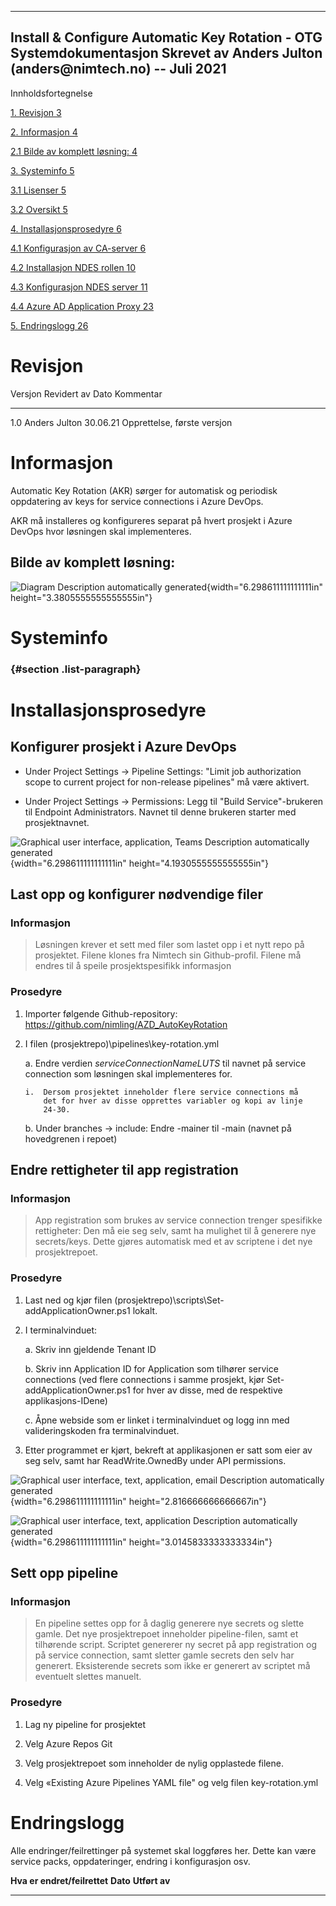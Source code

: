   ------------------------------------------------------------
  Install & Configure
  Automatic Key Rotation - OTG
  Systemdokumentasjon
  Skrevet av Anders Julton (anders\@nimtech.no) -- Juli 2021
  ------------------------------------------------------------

Innholdsfortegnelse

[1. Revisjon 3](#revisjon)

[2. Informasjon 4](#_Toc530343716)

[2.1 Bilde av komplett løsning: 4](#bilde-av-komplett-løsning)

[3. Systeminfo 5](#systeminfo)

[3.1 Lisenser 5](#_Toc530343719)

[3.2 Oversikt 5](#_Toc530343720)

[4. Installasjonsprosedyre 6](#_Toc530343721)

[4.1 Konfigurasjon av CA-server 6](#_Toc530343722)

[4.2 Installasjon NDES rollen 10](#_Toc530343723)

[4.3 Konfigurasjon NDES server 11](#_Toc530343724)

[4.4 Azure AD Application Proxy 23](#_Toc530343725)

[5. Endringslogg 26](#endringslogg)

# Revisjon

  Versjon   Revidert av     Dato       Kommentar
  --------- --------------- ---------- -----------------------------
  1.0       Anders Julton   30.06.21   Opprettelse, første versjon
                                       
                                       

# Informasjon

Automatic Key Rotation (AKR) sørger for automatisk og periodisk
oppdatering av keys for service connections i Azure DevOps.

AKR må installeres og konfigureres separat på hvert prosjekt i Azure
DevOps hvor løsningen skal implementeres.

## Bilde av komplett løsning:

![Diagram Description automatically
generated](media/image1.png){width="6.298611111111111in"
height="3.3805555555555555in"}

# Systeminfo

###  {#section .list-paragraph}

# Installasjonsprosedyre

## Konfigurer prosjekt i Azure DevOps

-   Under Project Settings -\> Pipeline Settings: "Limit job
    authorization scope to current project for non-release pipelines" må
    være aktivert.

-   Under Project Settings -\> Permissions: Legg til "Build
    Service"-brukeren til Endpoint Administrators. Navnet til denne
    brukeren starter med prosjektnavnet.

![Graphical user interface, application, Teams Description automatically
generated](media/image2.png){width="6.298611111111111in"
height="4.1930555555555555in"}

## Last opp og konfigurer nødvendige filer

### Informasjon

> Løsningen krever et sett med filer som lastet opp i et nytt repo på
> prosjektet. Filene klones fra Nimtech sin Github-profil. Filene må
> endres til å speile prosjektspesifikk informasjon

###  Prosedyre

1.  Importer følgende Github-repository:
    <https://github.com/nimling/AZD_AutoKeyRotation>

2.  I filen (prosjektrepo)\\pipelines\\key-rotation.yml

    a.  Endre verdien *serviceConnectionNameLUTS* til navnet på service
        connection som løsningen skal implementeres for.

        i.  Dersom prosjektet inneholder flere service connections må
            det for hver av disse opprettes variabler og kopi av linje
            24-30.

    b.  Under branches -\> include: Endre -mainer til -main (navnet på
        hovedgrenen i repoet)

## Endre rettigheter til app registration

### Informasjon

> App registration som brukes av service connection trenger spesifikke
> rettigheter: Den må eie seg selv, samt ha mulighet til å generere nye
> secrets/keys. Dette gjøres automatisk med et av scriptene i det nye
> prosjektrepoet.

### Prosedyre

1.  Last ned og kjør filen
    (prosjektrepo)\\scripts\\Set-addApplicationOwner.ps1 lokalt.

2.  I terminalvinduet:

    a.  Skriv inn gjeldende Tenant ID

    b.  Skriv inn Application ID for Application som tilhører service
        connections (ved flere connections i samme prosjekt, kjør
        Set-addApplicationOwner.ps1 for hver av disse, med de respektive
        applikasjons-IDene)

    c.  Åpne webside som er linket i terminalvinduet og logg inn med
        valideringskoden fra terminalvinduet.

3.  Etter programmet er kjørt, bekreft at applikasjonen er satt som eier
    av seg selv, samt har ReadWrite.OwnedBy under API permissions.

![Graphical user interface, text, application, email Description
automatically generated](media/image3.png){width="6.298611111111111in"
height="2.816666666666667in"}

![Graphical user interface, text, application Description automatically
generated](media/image4.png){width="6.298611111111111in"
height="3.0145833333333334in"}

## Sett opp pipeline

### Informasjon

> En pipeline settes opp for å daglig generere nye secrets og slette
> gamle. Det nye prosjektrepoet inneholder pipeline-filen, samt et
> tilhørende script. Scriptet genererer ny secret på app registration og
> på service connection, samt sletter gamle secrets den selv har
> generert. Eksisterende secrets som ikke er generert av scriptet må
> eventuelt slettes manuelt.

### Prosedyre

1.  Lag ny pipeline for prosjektet

2.  Velg Azure Repos Git

3.  Velg prosjektrepoet som inneholder de nylig opplastede filene.

4.  Velg «Existing Azure Pipelines YAML file" og velg filen
    key-rotation.yml

# Endringslogg

Alle endringer/feilrettinger på systemet skal loggføres her. Dette kan
være service packs, oppdateringer, endring i konfigurasjon osv.

  **Hva er endret/feilrettet**   **Dato**   **Utført av**
  ------------------------------ ---------- ---------------
                                            
                                            
                                            
                                            
                                            
                                            
                                            
                                            
                                            
